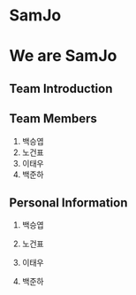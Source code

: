 # SamJo

We are SamJo
============
## Team Introduction
>
>
>
>
## Team Members
1. 백승엽
2. 노건표
3. 이태우
4. 백준하

## Personal Information
1. 백승엽
>
>
>
>
>
>
2. 노건표
>
>
>
>
>
>
3. 이태우
>
>
>
>
>
>
4. 백준하
>
>
>
>
>
>
